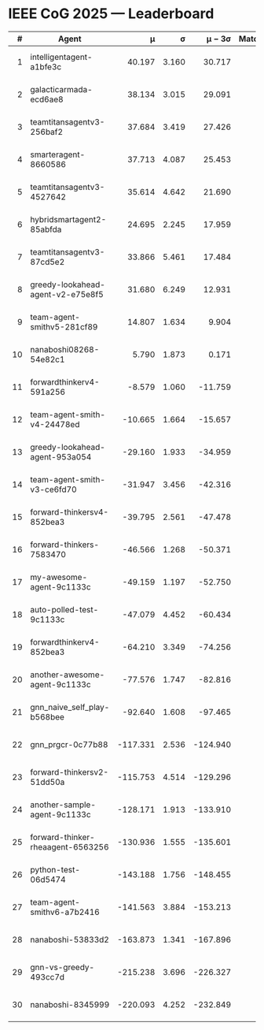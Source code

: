 # IEEE CoG 2025 — Leaderboard

| # | Agent | μ | σ | μ − 3σ | Matches | Updated |
|---:|---|---:|---:|---:|---:|---|
| 1 | intelligentagent-a1bfe3c | 40.197 | 3.160 | 30.717 | 293 | 2025-08-26 19:51 |
| 2 | galacticarmada-ecd6ae8 | 38.134 | 3.015 | 29.091 | 220 | 2025-08-26 19:51 |
| 3 | teamtitansagentv3-256baf2 | 37.684 | 3.419 | 27.426 | 180 | 2025-08-26 19:51 |
| 4 | smarteragent-8660586 | 37.713 | 4.087 | 25.453 | 185 | 2025-08-26 19:51 |
| 5 | teamtitansagentv3-4527642 | 35.614 | 4.642 | 21.690 | 200 | 2025-08-26 19:51 |
| 6 | hybridsmartagent2-85abfda | 24.695 | 2.245 | 17.959 | 71 | 2025-08-26 19:51 |
| 7 | teamtitansagentv3-87cd5e2 | 33.866 | 5.461 | 17.484 | 120 | 2025-08-26 19:51 |
| 8 | greedy-lookahead-agent-v2-e75e8f5 | 31.680 | 6.249 | 12.931 | 140 | 2025-08-26 19:51 |
| 9 | team-agent-smithv5-281cf89 | 14.807 | 1.634 | 9.904 | 220 | 2025-08-26 19:51 |
| 10 | nanaboshi08268-54e82c1 | 5.790 | 1.873 | 0.171 | 200 | 2025-08-26 19:51 |
| 11 | forwardthinkerv4-591a256 | -8.579 | 1.060 | -11.759 | 246 | 2025-08-26 19:51 |
| 12 | team-agent-smith-v4-24478ed | -10.665 | 1.664 | -15.657 | 40 | 2025-08-26 19:51 |
| 13 | greedy-lookahead-agent-953a054 | -29.160 | 1.933 | -34.959 | 180 | 2025-08-26 19:51 |
| 14 | team-agent-smith-v3-ce6fd70 | -31.947 | 3.456 | -42.316 | 220 | 2025-08-26 19:51 |
| 15 | forward-thinkersv4-852bea3 | -39.795 | 2.561 | -47.478 | 194 | 2025-08-26 19:51 |
| 16 | forward-thinkers-7583470 | -46.566 | 1.268 | -50.371 | 280 | 2025-08-26 19:51 |
| 17 | my-awesome-agent-9c1133c | -49.159 | 1.197 | -52.750 | 140 | 2025-08-26 19:51 |
| 18 | auto-polled-test-9c1133c | -47.079 | 4.452 | -60.434 | 120 | 2025-08-26 19:51 |
| 19 | forwardthinkerv4-852bea3 | -64.210 | 3.349 | -74.256 | 209 | 2025-08-26 19:51 |
| 20 | another-awesome-agent-9c1133c | -77.576 | 1.747 | -82.816 | 180 | 2025-08-26 19:51 |
| 21 | gnn_naive_self_play-b568bee | -92.640 | 1.608 | -97.465 | 200 | 2025-08-26 19:51 |
| 22 | gnn_prgcr-0c77b88 | -117.331 | 2.536 | -124.940 | 200 | 2025-08-26 19:51 |
| 23 | forward-thinkersv2-51dd50a | -115.753 | 4.514 | -129.296 | 316 | 2025-08-26 19:51 |
| 24 | another-sample-agent-9c1133c | -128.171 | 1.913 | -133.910 | 280 | 2025-08-26 19:51 |
| 25 | forward-thinker-rheaagent-6563256 | -130.936 | 1.555 | -135.601 | 296 | 2025-08-26 19:51 |
| 26 | python-test-06d5474 | -143.188 | 1.756 | -148.455 | 200 | 2025-08-26 19:51 |
| 27 | team-agent-smithv6-a7b2416 | -141.563 | 3.884 | -153.213 | 280 | 2025-08-26 19:51 |
| 28 | nanaboshi-53833d2 | -163.873 | 1.341 | -167.896 | 240 | 2025-08-26 19:51 |
| 29 | gnn-vs-greedy-493cc7d | -215.238 | 3.696 | -226.327 | 160 | 2025-08-26 19:51 |
| 30 | nanaboshi-8345999 | -220.093 | 4.252 | -232.849 | 280 | 2025-08-26 19:51 |
